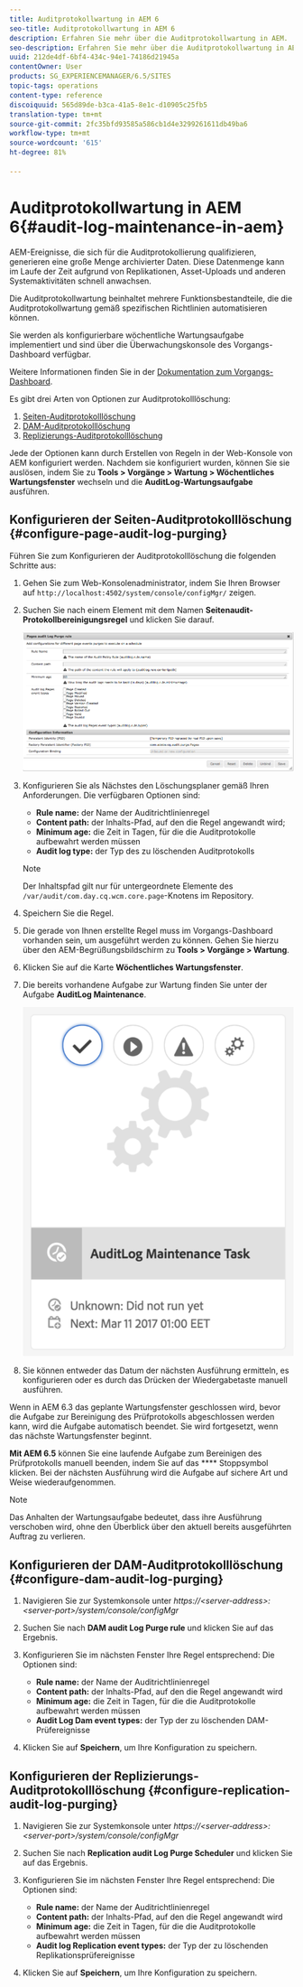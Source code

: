 ```yaml
---
title: Auditprotokollwartung in AEM 6
seo-title: Auditprotokollwartung in AEM 6
description: Erfahren Sie mehr über die Auditprotokollwartung in AEM.
seo-description: Erfahren Sie mehr über die Auditprotokollwartung in AEM.
uuid: 212de4df-6bf4-434c-94e1-74186d21945a
contentOwner: User
products: SG_EXPERIENCEMANAGER/6.5/SITES
topic-tags: operations
content-type: reference
discoiquuid: 565d89de-b3ca-41a5-8e1c-d10905c25fb5
translation-type: tm+mt
source-git-commit: 2fc35bfd93585a586cb1d4e3299261611db49ba6
workflow-type: tm+mt
source-wordcount: '615'
ht-degree: 81%

---
```



# Auditprotokollwartung in AEM 6{#audit-log-maintenance-in-aem}

AEM-Ereignisse, die sich für die Auditprotokollierung qualifizieren, generieren eine große Menge archivierter Daten. Diese Datenmenge kann im Laufe der Zeit aufgrund von Replikationen, Asset-Uploads und anderen Systemaktivitäten schnell anwachsen.

Die Auditprotokollwartung beinhaltet mehrere Funktionsbestandteile, die die Auditprotokollwartung gemäß spezifischen Richtlinien automatisieren können.

Sie werden als konfigurierbare wöchentliche Wartungsaufgabe implementiert und sind über die Überwachungskonsole des Vorgangs-Dashboard verfügbar.

Weitere Informationen finden Sie in der [Dokumentation zum Vorgangs-Dashboard](/help/sites-administering/operations-dashboard.md).

Es gibt drei Arten von Optionen zur Auditprotokolllöschung:

1. [Seiten-Auditprotokolllöschung](/help/sites-administering/operations-audit-log.md#configure-page-audit-log-purging)
1. [DAM-Auditprotokolllöschung](/help/sites-administering/operations-audit-log.md#configure-dam-audit-log-purging)
1. [Replizierungs-Auditprotokolllöschung](/help/sites-administering/operations-audit-log.md#configure-replication-audit-log-purging)

Jede der Optionen kann durch Erstellen von Regeln in der Web-Konsole von AEM konfiguriert werden. Nachdem sie konfiguriert wurden, können Sie sie auslösen, indem Sie zu **Tools > Vorgänge > Wartung > Wöchentliches Wartungsfenster** wechseln und die **AuditLog-Wartungsaufgabe** ausführen.

## Konfigurieren der Seiten-Auditprotokolllöschung {#configure-page-audit-log-purging}

Führen Sie zum Konfigurieren der Auditprotokolllöschung die folgenden Schritte aus:

1. Gehen Sie zum Web-Konsolenadministrator, indem Sie Ihren Browser auf `http://localhost:4502/system/console/configMgr/` zeigen.

1. Suchen Sie nach einem Element mit dem Namen **Seitenaudit-Protokollbereinigungsregel** und klicken Sie darauf.

   ![chlimage_1-365](assets/chlimage_1-365.png)

1. Konfigurieren Sie als Nächstes den Löschungsplaner gemäß Ihren Anforderungen. Die verfügbaren Optionen sind:

   * **Rule name:** der Name der Auditrichtlinienregel
   * **Content path:** der Inhalts-Pfad, auf den die Regel angewandt wird;
   * **Minimum age:** die Zeit in Tagen, für die die Auditprotokolle aufbewahrt werden müssen
   * **Audit log type:** der Typ des zu löschenden Auditprotokolls

   >[!NOTE]
   >
   >Der Inhaltspfad gilt nur für untergeordnete Elemente des `/var/audit/com.day.cq.wcm.core.page`-Knotens im Repository.

1. Speichern Sie die Regel.
1. Die gerade von Ihnen erstellte Regel muss im Vorgangs-Dashboard vorhanden sein, um ausgeführt werden zu können. Gehen Sie hierzu über den AEM-Begrüßungsbildschirm zu **Tools > Vorgänge > Wartung**.

1. Klicken Sie auf die Karte **Wöchentliches Wartungsfenster**.

1. Die bereits vorhandene Aufgabe zur Wartung finden Sie unter der Aufgabe **AuditLog Maintenance**.

   ![chlimage_1-366](assets/chlimage_1-366.png)

1. Sie können entweder das Datum der nächsten Ausführung ermitteln, es konfigurieren oder es durch das Drücken der Wiedergabetaste manuell ausführen.

Wenn in AEM 6.3 das geplante Wartungsfenster geschlossen wird, bevor die Aufgabe zur Bereinigung des Prüfprotokolls abgeschlossen werden kann, wird die Aufgabe automatisch beendet. Sie wird fortgesetzt, wenn das nächste Wartungsfenster beginnt.

**Mit AEM 6.5** können Sie eine laufende Aufgabe zum Bereinigen des Prüfprotokolls manuell beenden, indem Sie auf das  **** Stoppsymbol klicken. Bei der nächsten Ausführung wird die Aufgabe auf sichere Art und Weise wiederaufgenommen.

>[!NOTE]
>
>Das Anhalten der Wartungsaufgabe bedeutet, dass ihre Ausführung verschoben wird, ohne den Überblick über den aktuell bereits ausgeführten Auftrag zu verlieren.

## Konfigurieren der DAM-Auditprotokolllöschung {#configure-dam-audit-log-purging}

1. Navigieren Sie zur Systemkonsole unter *https://&lt;server-address>:&lt;server-port>/system/console/configMgr*
1. Suchen Sie nach **DAM audit Log Purge rule** und klicken Sie auf das Ergebnis.
1. Konfigurieren Sie im nächsten Fenster Ihre Regel entsprechend: Die Optionen sind:

   * **Rule name:** der Name der Auditrichtlinienregel
   * **Content path:** der Inhalts-Pfad, auf den die Regel angewandt wird
   * **Minimum age:** die Zeit in Tagen, für die die Auditprotokolle aufbewahrt werden müssen
   * **Audit Log Dam event types:** der Typ der zu löschenden DAM-Prüfereignisse

1. Klicken Sie auf **Speichern**, um Ihre Konfiguration zu speichern.

## Konfigurieren der Replizierungs-Auditprotokolllöschung  {#configure-replication-audit-log-purging}

1. Navigieren Sie zur Systemkonsole unter *https://&lt;server-address>:&lt;server-port>/system/console/configMgr*
1. Suchen Sie nach **Replication audit Log Purge Scheduler** und klicken Sie auf das Ergebnis.
1. Konfigurieren Sie im nächsten Fenster Ihre Regel entsprechend: Die Optionen sind:

   * **Rule name:** der Name der Auditrichtlinienregel
   * **Content path:** der Inhalts-Pfad, auf den die Regel angewandt wird
   * **Minimum age:** die Zeit in Tagen, für die die Auditprotokolle aufbewahrt werden müssen
   * **Audit log Replication event types:** der Typ der zu löschenden Replikationsprüfereignisse

1. Klicken Sie auf **Speichern**, um Ihre Konfiguration zu speichern.

